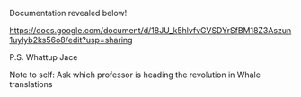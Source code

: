 Documentation revealed below!

https://docs.google.com/document/d/18JU_k5hlvfvGVSDYrSfBM18Z3Aszun1uylyb2ks56o8/edit?usp=sharing 

P.S. Whattup Jace

Note to self: Ask which professor is heading the revolution in Whale translations
